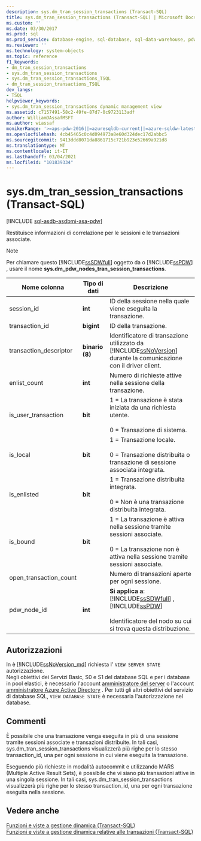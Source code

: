 ```yaml
---
description: sys.dm_tran_session_transactions (Transact-SQL)
title: sys.dm_tran_session_transactions (Transact-SQL) | Microsoft Docs
ms.custom: ''
ms.date: 03/30/2017
ms.prod: sql
ms.prod_service: database-engine, sql-database, sql-data-warehouse, pdw
ms.reviewer: ''
ms.technology: system-objects
ms.topic: reference
f1_keywords:
- dm_tran_session_transactions
- sys.dm_tran_session_transactions
- sys.dm_tran_session_transactions_TSQL
- dm_tran_session_transactions_TSQL
dev_langs:
- TSQL
helpviewer_keywords:
- sys.dm_tran_session_transactions dynamic management view
ms.assetid: c7157491-58c2-49fe-87d7-0c9723113adf
author: WilliamDAssafMSFT
ms.author: wiassaf
monikerRange: '>=aps-pdw-2016||=azuresqldb-current||=azure-sqldw-latest||>=sql-server-2016||>=sql-server-linux-2017||=azuresqldb-mi-current'
ms.openlocfilehash: 4cb45465c0c4d094973a8e60d324dec17d2abbc5
ms.sourcegitcommit: 9413ddd8071da8861715c721b923e52669a921d8
ms.translationtype: MT
ms.contentlocale: it-IT
ms.lasthandoff: 03/04/2021
ms.locfileid: "101839334"
---
```

# <a name="sysdm_tran_session_transactions-transact-sql"></a>sys.dm_tran_session_transactions (Transact-SQL)
[!INCLUDE [sql-asdb-asdbmi-asa-pdw](../../includes/applies-to-version/sql-asdb-asdbmi-asa-pdw.md)]

  Restituisce informazioni di correlazione per le sessioni e le transazioni associate.  
  
> [!NOTE]  
>  Per chiamare questo [!INCLUDE[ssSDWfull](../../includes/sssdwfull-md.md)] oggetto da o [!INCLUDE[ssPDW](../../includes/sspdw-md.md)] , usare il nome **sys.dm_pdw_nodes_tran_session_transactions**.  
  
|Nome colonna|Tipo di dati|Descrizione|  
|-----------------|---------------|-----------------|  
|session_id|**int**|ID della sessione nella quale viene eseguita la transazione.|  
|transaction_id|**bigint**|ID della transazione.|  
|transaction_descriptor|**binario (8)**|Identificatore di transazione utilizzato da [!INCLUDE[ssNoVersion](../../includes/ssnoversion-md.md)] durante la comunicazione con il driver client.|  
|enlist_count|**int**|Numero di richieste attive nella sessione della transazione.|  
|is_user_transaction|**bit**|1 = La transazione è stata iniziata da una richiesta utente.<br /><br /> 0 = Transazione di sistema.|  
|is_local|**bit**|1 = Transazione locale.<br /><br /> 0 = Transazione distribuita o transazione di sessione associata integrata.|  
|is_enlisted|**bit**|1 = Transazione distribuita integrata.<br /><br /> 0 = Non è una transazione distribuita integrata.|  
|is_bound|**bit**|1 = La transazione è attiva nella sessione tramite sessioni associate.<br /><br /> 0 = La transazione non è attiva nella sessione tramite sessioni associate.|  
|open_transaction_count||Numero di transazioni aperte per ogni sessione.|  
|pdw_node_id|**int**|**Si applica a**: [!INCLUDE[ssSDWfull](../../includes/sssdwfull-md.md)] , [!INCLUDE[ssPDW](../../includes/sspdw-md.md)]<br /><br /> Identificatore del nodo su cui si trova questa distribuzione.|  
  
## <a name="permissions"></a>Autorizzazioni

In è [!INCLUDE[ssNoVersion_md](../../includes/ssnoversion-md.md)] richiesta l' `VIEW SERVER STATE` autorizzazione.   
Negli obiettivi dei Servizi Basic, S0 e S1 del database SQL e per i database in pool elastici, è necessario l'account [amministratore del server](/azure/azure-sql/database/logins-create-manage#existing-logins-and-user-accounts-after-creating-a-new-database) o l'account [amministratore Azure Active Directory](/azure/azure-sql/database/authentication-aad-overview#administrator-structure) . Per tutti gli altri obiettivi del servizio di database SQL, `VIEW DATABASE STATE` è necessaria l'autorizzazione nel database.   

## <a name="remarks"></a>Commenti  
 È possibile che una transazione venga eseguita in più di una sessione tramite sessioni associate e transazioni distribuite. In tali casi, sys.dm_tran_session_transactions visualizzerà più righe per lo stesso transaction_id, una per ogni sessione in cui viene eseguita la transazione.  
  
 Eseguendo più richieste in modalità autocommit e utilizzando MARS (Multiple Active Result Sets), è possibile che vi siano più transazioni attive in una singola sessione. In tali casi, sys.dm_tran_session_transactions visualizzerà più righe per lo stesso transaction_id, una per ogni transazione eseguita nella sessione.  
  
## <a name="see-also"></a>Vedere anche  
 [Funzioni e viste a gestione dinamica &#40;Transact-SQL&#41;](~/relational-databases/system-dynamic-management-views/system-dynamic-management-views.md)   
 [Funzioni e viste a gestione dinamica relative alle transazioni &#40;Transact-SQL&#41;](../../relational-databases/system-dynamic-management-views/transaction-related-dynamic-management-views-and-functions-transact-sql.md)  
  
